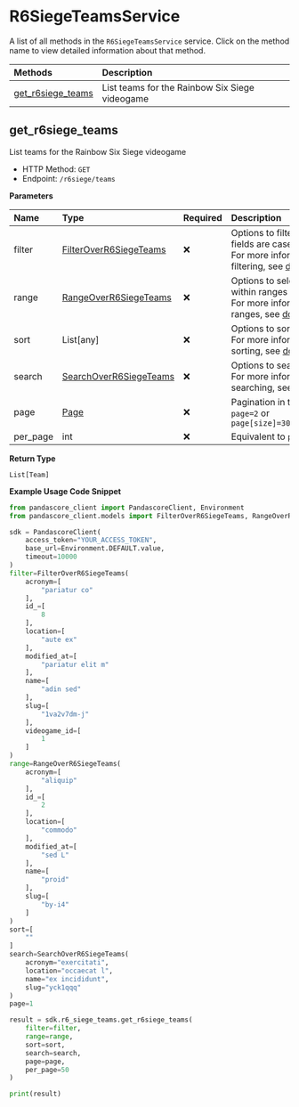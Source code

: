 # R6SiegeTeamsService

A list of all methods in the `R6SiegeTeamsService` service. Click on the method name to view detailed information about that method.

| Methods                                 | Description                                    |
| :-------------------------------------- | :--------------------------------------------- |
| [get_r6siege_teams](#get_r6siege_teams) | List teams for the Rainbow Six Siege videogame |

## get_r6siege_teams

List teams for the Rainbow Six Siege videogame

- HTTP Method: `GET`
- Endpoint: `/r6siege/teams`

**Parameters**

| Name     | Type                                                          | Required | Description                                                                                                                                         |
| :------- | :------------------------------------------------------------ | :------- | :-------------------------------------------------------------------------------------------------------------------------------------------------- |
| filter   | [FilterOverR6SiegeTeams](../models/FilterOverR6SiegeTeams.md) | ❌       | Options to filter results. String fields are case sensitive <br/>For more information on filtering, see [docs](/docs/filtering-and-sorting#filter). |
| range    | [RangeOverR6SiegeTeams](../models/RangeOverR6SiegeTeams.md)   | ❌       | Options to select results within ranges <br/>For more information on ranges, see [docs](/docs/filtering-and-sorting#range).                         |
| sort     | List[any]                                                     | ❌       | Options to sort results <br/>For more information on sorting, see [docs](/docs/filtering-and-sorting#sort).                                         |
| search   | [SearchOverR6SiegeTeams](../models/SearchOverR6SiegeTeams.md) | ❌       | Options to search results <br/>For more information on searching, see [docs](/docs/filtering-and-sorting#search).                                   |
| page     | [Page](../models/Page.md)                                     | ❌       | Pagination in the form of `page=2` or `page[size]=30&page[number]=2`                                                                                |
| per_page | int                                                           | ❌       | Equivalent to `page[size]`                                                                                                                          |

**Return Type**

`List[Team]`

**Example Usage Code Snippet**

```python
from pandascore_client import PandascoreClient, Environment
from pandascore_client.models import FilterOverR6SiegeTeams, RangeOverR6SiegeTeams, SearchOverR6SiegeTeams

sdk = PandascoreClient(
    access_token="YOUR_ACCESS_TOKEN",
    base_url=Environment.DEFAULT.value,
    timeout=10000
)
filter=FilterOverR6SiegeTeams(
    acronym=[
        "pariatur co"
    ],
    id_=[
        8
    ],
    location=[
        "aute ex"
    ],
    modified_at=[
        "pariatur elit m"
    ],
    name=[
        "adin sed"
    ],
    slug=[
        "1va2v7dm-j"
    ],
    videogame_id=[
        1
    ]
)
range=RangeOverR6SiegeTeams(
    acronym=[
        "aliquip"
    ],
    id_=[
        2
    ],
    location=[
        "commodo"
    ],
    modified_at=[
        "sed L"
    ],
    name=[
        "proid"
    ],
    slug=[
        "by-i4"
    ]
)
sort=[
    ""
]
search=SearchOverR6SiegeTeams(
    acronym="exercitati",
    location="occaecat l",
    name="ex incididunt",
    slug="yck1qqq"
)
page=1

result = sdk.r6_siege_teams.get_r6siege_teams(
    filter=filter,
    range=range,
    sort=sort,
    search=search,
    page=page,
    per_page=50
)

print(result)
```

<!-- This file was generated by liblab | https://liblab.com/ -->
